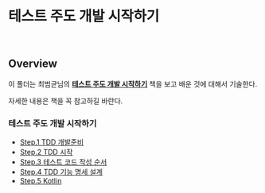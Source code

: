 # 테스트 주도 개발 시작하기

<br>

## Overview

이 폴더는 최범균님의 **[테스트 주도 개발 시작하기](https://www.kyobobook.co.kr/product/detailViewKor.laf?mallGb=KOR&ejkGb=KOR&barcode=9788980783052&orderClick=JAj)** 책을 보고 배운 것에 대해서 기술한다.

자세한 내용은 책을 꼭 참고하길 바란다.

### 테스트 주도 개발 시작하기

- [Step.1 TDD 개발준비](./tdd-preparation-development.md)
- [Step.2 TDD 시작](./tdd-start.md)
- [Step.3 테스트 코드 작성 순서](./order-of-writing-test-code.md)
- [Step.4 TDD 기능 명세 설계](./tdd-functional-specification-design.md)
- [Step.5 Kotlin](./kotest.md)